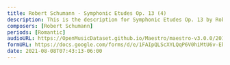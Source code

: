 ```yaml
---
title: Robert Schumann - Symphonic Etudes Op. 13 (4)
description: This is the description for Symphonic Etudes Op. 13 by Robert Schumann
composers: [Robert Schumann]
periods: [Romantic]
audioURL: https://OpenMusicDataset.github.io/Maestro/maestro-v3.0.0/2015/MIDI-Unprocessed_R2_D2-12-13-15_mid--AUDIO-from_mp3_15_R2_2015_wav--3.midi
formURL: https://docs.google.com/forms/d/e/1FAIpQLScXYLQqP6V0hiMtU6v-Ek0gJFbUoEr2D9hqgUN_XmAI1Iylrg/viewform
date: 2021-08-08T07:43:13-06:00
---
```

